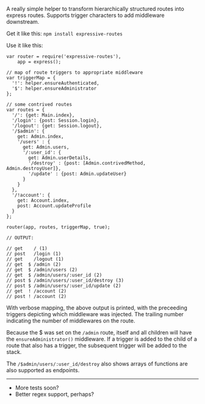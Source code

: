 A really simple helper to transform hierarchically structured routes into express routes.
Supports trigger characters to add middleware downstream.

Get it like this: `npm install expressive-routes`

Use it like this:
```
var router = require('expressive-routes'),
    app = express();

// map of route triggers to appropriate middleware
var triggerMap = {
  '!': helper.ensureAuthenticated,
  '$': helper.ensureAdministrator
};

// some contrived routes
var routes = {
  '/': {get: Main.index},
  '/login': {post: Session.login},
  '/logout': {get: Session.logout},
  '/$admin': {
    get: Admin.index,
    '/users' : {
      get: Admin.users,
      '/:user_id': {
        get: Admin.userDetails,
        '/destroy' : {post: [Admin.contrivedMethod, Admin.destroyUser]},
        '/update' : {post: Admin.updateUser}
      }
    }
  },
  '/!account': {
    get: Account.index,
    post: Account.updateProfile
  }
};

router(app, routes, triggerMap, true);

// OUTPUT:

// get    / (1)
// post   /login (1)
// get    /logout (1)
// get  $ /admin (2)
// get  $ /admin/users (2)
// get  $ /admin/users/:user_id (2)
// post $ /admin/users/:user_id/destroy (3)
// post $ /admin/users/:user_id/update (2)
// get  ! /account (2)
// post ! /account (2)
```

With verbose mapping, the above output is printed, with the preceeding triggers depicting which middleware was injected. The trailing number indicating the number of middlewares on the route.

Because the $ was set on the `/admin` route, itself and all children will have the `ensureAdministrator()` middleware. 
If a trigger is added to the child of a route that also has a trigger, the subsequent trigger will be added to the stack.

The `/$admin/users/:user_id/destroy` also shows arrays of functions are also supported as endpoints.

------

+ More tests soon?
+ Better regex support, perhaps?